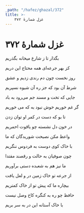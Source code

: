 ```yaml
---
_path: "/hafez/ghazal/372"
title: >-
    غزل شمارهٔ ۳۷۲
---
```

# غزل شمارهٔ ۳۷۲

<div class="b" id="bn1"><div class="m1"><p>بگذار تا ز شارع میخانه بگذریم</p></div>
<div class="m2"><p>کز بهر جرعه‌ای همه محتاج این دریم</p></div></div>
<div class="b" id="bn2"><div class="m1"><p>روز نخست چون دم رندی زدیم و عشق</p></div>
<div class="m2"><p>شرط آن بود که جز ره آن شیوه نسپریم</p></div></div>
<div class="b" id="bn3"><div class="m1"><p>جایی که تخت و مسند جم می‌رود به باد</p></div>
<div class="m2"><p>گر غم خوریم خوش نبود به که می خوریم</p></div></div>
<div class="b" id="bn4"><div class="m1"><p>تا بو که دست در کمر او توان زدن</p></div>
<div class="m2"><p>در خون دل نشسته چو یاقوت احمریم</p></div></div>
<div class="b" id="bn5"><div class="m1"><p>واعظ مکن نصیحت شوریدگان که ما</p></div>
<div class="m2"><p>با خاک کوی دوست به فردوس ننگریم</p></div></div>
<div class="b" id="bn6"><div class="m1"><p>چون صوفیان به حالت و رقصند مقتدا</p></div>
<div class="m2"><p>ما نیز هم به شعبده دستی برآوریم</p></div></div>
<div class="b" id="bn7"><div class="m1"><p>از جرعه تو خاک زمین در و لعل یافت</p></div>
<div class="m2"><p>بیچاره ما که پیش تو از خاک کمتریم</p></div></div>
<div class="b" id="bn8"><div class="m1"><p>حافظ چو ره به کنگره کاخ وصل نیست</p></div>
<div class="m2"><p>با خاک آستانه این در به سر بریم</p></div></div>
